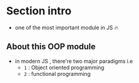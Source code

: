 # Section intro

- one of the most important module in JS 🔥

## About this OOP module

- in modern JS , there're two major paradigms i.e 
    - `1` : Object oriented programming 
    - `2` : functional programming
